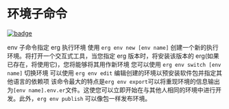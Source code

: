 # 环境子命令

[![badge](https://img.shields.io/endpoint.svg?url=https%3A%2F%2Fgezf7g7pd5.execute-api.ap-northeast-1.amazonaws.com%2Fdefault%2Fsource_up_to_date%3Fowner%3Derg-lang%26repos%3Derg%26ref%3Dmain%26path%3Ddoc/EN/tools/env.md%26commit_hash%3Dd15cbbf7b33df0f78a575cff9679d84c36ea3ab1)](https://gezf7g7pd5.execute-api.ap-northeast-1.amazonaws.com/default/source_up_to_date?owner=erg-lang&repos=erg&ref=main&path=doc/EN/tools/env.md&commit_hash=d15cbbf7b33df0f78a575cff9679d84c36ea3ab1)

env 子命令指定 erg 执行环境
使用 `erg env new [env name]` 创建一个新的执行环境。将打开一个交互式工具，当您指定 erg 版本时，将安装该版本的 erg(如果已存在，将使用它)，您将能够将其用作新环境
您可以使用 `erg env switch [env name]` 切换环境
可以使用 `erg env edit` 编辑创建的环境以预安装软件包并指定其他语言的依赖项
该命令最大的特点是`erg env export`可以将重现环境的信息输出为`[env name].env.er`文件。这使您可以立即开始在与其他人相同的环境中进行开发。此外，`erg env publish` 可以像包一样发布环境。